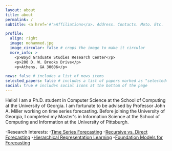 ```yaml
---
layout: about
title: about
permalink: /
subtitle: <a href='#'>Affiliations</a>. Address. Contacts. Moto. Etc.

profile:
  align: right
  image: mohammed.jpg
  image_circular: false # crops the image to make it circular
  more_info: >
    <p>Boyd Graduate Studies Research Center</p>
    <p>200 D. W. Brooks Drive</p>
    <p>Athens, GA 30606</p>

news: false # includes a list of news items 
selected_papers: false # includes a list of papers marked as "selected={true}"
social: true # includes social icons at the bottom of the page
---
```


Hello! I am a Ph.D. student in Computer Science at the School of Computing at the University of Georgia. I am fortunate to be advised by Professor John A. Miller working on time series forecasting. Before joining the University of Georgia, I completed my Master's in Information Science at the School of Computing and Information at the University of Pittsburgh.

-Research Interests: 
  -[Time Series Forecasting](https://otexts.com/fpp2/what-can-be-forecast.html)
  -[Recursive vs. Direct Forecasting](https://robjhyndman.com/papers/rectify.pdf)
  -[Hierarchical Representation Learning](https://arxiv.org/pdf/1206.5538)
  -[Foundation Models for Forecasting](https://arxiv.org/pdf/2401.13912.pdf)
